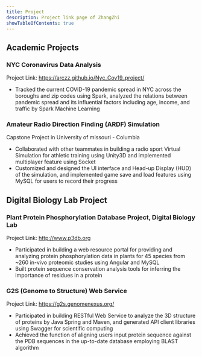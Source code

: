 ```yaml
---
title: Project
description: Project link page of ZhangZhi
showTableOfContents: true
---
```




## Academic Projects

### NYC Coronavirus Data Analysis
Project Link: https://arczz.github.io/Nyc_Cov19_project/
- Tracked the current COVID-19 pandemic spread in NYC across the boroughs and zip codes using Spark,
analyzed the relations between pandemic spread and its influential factors including age, income, and traffic by
Spark Machine Learning

### Amateur Radio Direction Finding (ARDF) Simulation
Capstone Project in University of missouri - Columbia
<ul>
    <li>Collaborated with other teammates in building a radio sport Virtual Simulation for athletic training using
Unity3D and implemented multiplayer feature using Socket</li>
    <li>Customized and designed the UI interface and Head-up Display (HUD) of the simulation, and implemented
game save and load features using MySQL for users to record their progress</li>
</ul>

## Digital Biology Lab Project

### Plant Protein Phosphorylation Database Project, Digital Biology Lab
Project Link: http://www.p3db.org

- Participated in building a web resource portal for providing and analyzing protein phosphorylation data in
plants for 45 species from ~260 in-vivo proteomic studies using Angular and MySQL
- Built protein sequence conservation analysis tools for inferring the importance of residues in a protein


### G2S (Genome to Structure) Web Service
Project Link: https://g2s.genomenexus.org/

- Participated in building RESTful Web Service to analyze the 3D structure of proteins by Java Spring and
Maven, and generated API client libraries using Swagger for scientific computing
- Achieved the function of aligning users input protein sequence against the PDB sequences in the up-to-date
database employing BLAST algorithm
